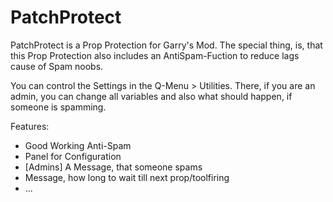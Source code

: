 PatchProtect
============

PatchProtect is a Prop Protection for Garry's Mod.
The special thing, is, that this Prop Protection also includes an AntiSpam-Fuction to reduce lags cause of Spam noobs.

You can control the Settings in the Q-Menu > Utilities. There, if you are an admin, you can change all variables and also what should happen, if someone is spamming.

Features:
- Good Working Anti-Spam
- Panel for Configuration
- [Admins] A Message, that someone spams
- Message, how long to wait till next prop/toolfiring
- ...